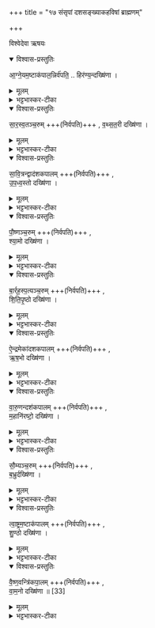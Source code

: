 +++
title = "१७ संसृपां दशसङ्ख्याकहविषां ब्राह्मणम्"

+++

विश्वेदेवा ऋषयः
<details open><summary>विश्वास-प्रस्तुतिः</summary>

आ॒ग्ने॒यम॒ष्टाक॑पाल॒न्निर्व॑पति॒  ..
हिर॑ण्य॒न्दख्षि॑णा ।
</details>

<details><summary>मूलम्</summary>

आ॒ग्ने॒यम॒ष्टाक॑पाल॒न्निर्व॑पति॒  ..
हिर॑ण्य॒न्दख्षि॑णा ।
</details>

<details><summary>भट्टभास्कर-टीका</summary>

1एवमभिषेचनीये पञ्चम्यां संस्थिते दशपेयस्यागामिनो देवयननस्य पश्चात् संसृपां हविर्भिर्यजेत, तानि विदधाति - आग्नेयमष्टाकपालमिति ॥ षष्ठ्यामुपक्रमः । तत्र पूर्वंपूर्वं देवयजनमध्यवस्यति । यत्र पूर्वस्या आहवनीयः तत्र उत्तरस्या गार्हपत्यः । दशपेयस्य सङ्कल्पात्प्रागेवाष्टाकपालमाग्नेयं निर्वपति । हिरण्यं दक्षिणा । 'वरुणस्य सुषुवाणस्य दशधेन्द्रियं वीर्यं परापतत्' इत्यादि ब्राह्मणम् ॥
</details>

<details open><summary>विश्वास-प्रस्तुतिः</summary>

सा॒र॒स्व॒तञ्च॒रुम्  +++(निर्वपति)+++ ,
व॒थ्स॒त॒री दख्षि॑णा ।
</details>

<details><summary>मूलम्</summary>

सा॒र॒स्व॒तञ्च॒रुम्  +++(निर्वपति)+++ ,
व॒थ्स॒त॒री दख्षि॑णा ।
</details>

<details><summary>भट्टभास्कर-टीका</summary>

2श्वोभूते सारस्वतं चरुं निर्वपति ॥ आग्नेयस्याहवनीयायतने सारस्वतस्य गार्हपत्यायतनम् । एवमुत्तरत्र द्रष्टव्यम् । अत्र वत्सतरी द्वितीयं वयः प्राप्नुवन्ती गौर्दक्षिणा । 'वत्सोक्षा' इति ष्टरच् ॥
</details>

<details open><summary>विश्वास-प्रस्तुतिः</summary>

सा॒वि॒त्रन्द्वाद॑शकपालम्  +++(निर्वपति)+++ ,    
उ॒प॒ध्व॒स्तो दख्षि॑णा ।
</details>

<details><summary>मूलम्</summary>

सा॒वि॒त्रन्द्वाद॑शकपालम्  +++(निर्वपति)+++ ,    
उ॒प॒ध्व॒स्तो दख्षि॑णा ।
</details>

<details><summary>भट्टभास्कर-टीका</summary>

3श्वोभूते सावित्रं द्वादशकपालं निर्वपति ॥ तत्रोपध्वस्तो गौर्दक्षिणा अन्येन वर्णेन परिभूतो नि[ . . .भूतनि]जवर्ण इत्यर्थः ॥
</details>

<details open><summary>विश्वास-प्रस्तुतिः</summary>

पौ॒ष्णञ्च॒रुम्  +++(निर्वपति)+++ ,   
श्या॒मो दख्षि॑णा ।
</details>

<details><summary>मूलम्</summary>

पौ॒ष्णञ्च॒रुम्  +++(निर्वपति)+++ ,   
श्या॒मो दख्षि॑णा ।
</details>

<details><summary>भट्टभास्कर-टीका</summary>

4श्वोभूते पौष्णं चरुं निर्वपति ॥ तत्र श्यामो गौर्दकिष्णा ॥
</details>

<details open><summary>विश्वास-प्रस्तुतिः</summary>

बा॒र्र्ह॒स्प॒त्यञ्च॒रुम्  +++(निर्वपति)+++ ,   
शि॒ति॒पृ॒ष्ठो  दख्षि॑णा ।
</details>

<details><summary>मूलम्</summary>

बा॒र्र्ह॒स्प॒त्यञ्च॒रुम्  +++(निर्वपति)+++ ,   
शि॒ति॒पृ॒ष्ठो  दख्षि॑णा ।
</details>

<details><summary>भट्टभास्कर-टीका</summary>

5श्वोभूते बार्हस्पत्यं चरुं निर्वपति ॥ तत्र शितिपृष्ठश्शुक्लपृष्ठो गौर्दक्षिणा ॥
</details>

<details open><summary>विश्वास-प्रस्तुतिः</summary>

ऐ॒न्द्रमेका॑दशकपालम्  +++(निर्वपति)+++ ,  
ऋ॒ष॒भो दख्षि॑णा ।
</details>

<details><summary>मूलम्</summary>

ऐ॒न्द्रमेका॑दशकपालम्  +++(निर्वपति)+++ ,  
ऋ॒ष॒भो दख्षि॑णा ।
</details>

<details><summary>भट्टभास्कर-टीका</summary>

6श्वोभूते ऐन्द्रमेकादशकपालं निर्वपति ॥ तत्र ऋषभो दक्षिणा ॥
</details>

<details open><summary>विश्वास-प्रस्तुतिः</summary>

वा॒रु॒णन्दश॑कपालम्  +++(निर्वपति)+++ ,  
म॒हानि॑रष्टो॒ दख्षि॑णा ।
</details>

<details><summary>मूलम्</summary>

वा॒रु॒णन्दश॑कपालम्  +++(निर्वपति)+++ ,  
म॒हानि॑रष्टो॒ दख्षि॑णा ।
</details>

<details><summary>भट्टभास्कर-टीका</summary>

7श्वोभूते वारुणं दशकपालं निर्वपति ॥ तत्र महानिरष्टः पीडितवृषणो गौर्दकिष्णा ॥
</details>

<details open><summary>विश्वास-प्रस्तुतिः</summary>

सौ॒म्यञ्च॒रुम्  +++(निर्वपति)+++ ,  
ब॒भ्रुर्दख्षि॑णा ।
</details>

<details><summary>मूलम्</summary>

सौ॒म्यञ्च॒रुम्  +++(निर्वपति)+++ ,  
ब॒भ्रुर्दख्षि॑णा ।
</details>

<details><summary>भट्टभास्कर-टीका</summary>

8अथ दशपेये प्रक्रान्ते आतिथ्यया प्रचर्य उपसदां पुरस्तात्सौम्यं चरुं निर्वपति द्वादश्याम् ॥ तत्र बभ्रुश्श्वेतलोहितो गौर्दकिष्णा ॥
</details>

<details open><summary>विश्वास-प्रस्तुतिः</summary>

त्वा॒ष्ट्रम॒ष्टाक॑पालम्  +++(निर्वपति)+++ ,   
शु॒ण्ठो दख्षि॑णा ।
</details>

<details><summary>मूलम्</summary>

त्वा॒ष्ट्रम॒ष्टाक॑पालम्  +++(निर्वपति)+++ ,   
शु॒ण्ठो दख्षि॑णा ।
</details>

<details><summary>भट्टभास्कर-टीका</summary>

9श्वोभूते त्रयोदश्यां प्रवर्ग्योपसद्भ्यां प्रचर्य सुब्रह्मण्यान्ते त्वाष्ट्रमष्टाकपालं निर्वपति ॥ तत्र शुण्ठः अल्पकायो गौर्दक्षिणा ॥
</details>

<details open><summary>विश्वास-प्रस्तुतिः</summary>

वै॒ष्ण॒वन्त्रि॑कपा॒लम् +++(निर्वपति)+++ ,   
वा॒म॒नो दख्षि॑णा ॥ [33]
</details>

<details><summary>मूलम्</summary>

वै॒ष्ण॒वन्त्रि॑कपा॒लम् +++(निर्वपति)+++ ,   
वा॒म॒नो दख्षि॑णा ॥ [33]
</details>

<details><summary>भट्टभास्कर-टीका</summary>

10श्वोभूते प्रवर्ग्योद्वासनात्प्राग्वैष्णवं त्रिकपालं निर्वपति ॥ तत्र वामनो ह्रस्वो गौर्दक्षिणा ॥

इत्यष्टमे सप्तदशोनुवाकः ॥  
</details>

